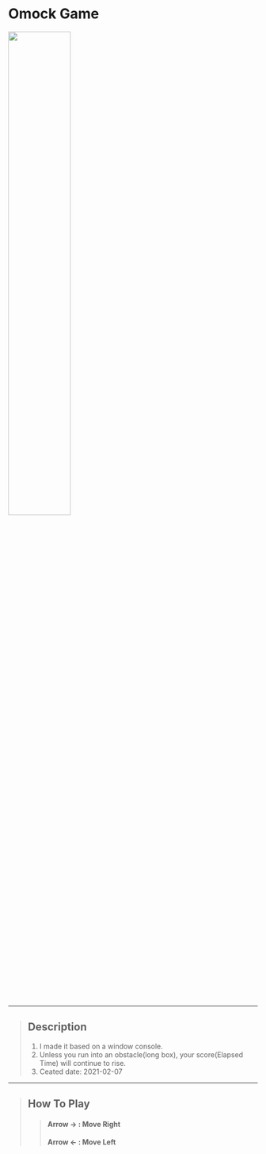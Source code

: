 Omock Game
=============================

<img width="50%" src="https://user-images.githubusercontent.com/71778475/124381242-5fad6300-dcfc-11eb-9620-f7712a5f28e9.gif"/>

***
> ## Description
> 1. I made it based on a window console.
> 2. Unless you run into an obstacle(long box), your score(Elapsed Time) will continue to rise.
> 3. Ceated date: 2021-02-07

***
> ## How To Play
> > #### Arrow → : Move Right
> > #### Arrow ← : Move Left
